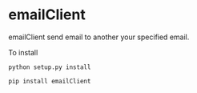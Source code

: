 # emailClient
emailClient send email to another your specified email.

To install

`python setup.py install`

`pip install emailClient`

